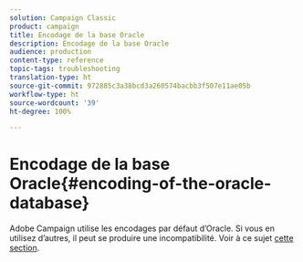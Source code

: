 ```yaml
---
solution: Campaign Classic
product: campaign
title: Encodage de la base Oracle
description: Encodage de la base Oracle
audience: production
content-type: reference
topic-tags: troubleshooting
translation-type: ht
source-git-commit: 972885c3a38bcd3a260574bacbb3f507e11ae05b
workflow-type: ht
source-wordcount: '39'
ht-degree: 100%

---
```



# Encodage de la base Oracle{#encoding-of-the-oracle-database}

Adobe Campaign utilise les encodages par défaut d’Oracle. Si vous en utilisez d’autres, il peut se produire une incompatibilité. Voir à ce sujet [cette section](../../installation/using/database.md#oracle).
